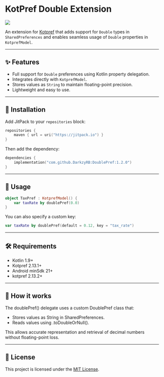 # KotPref Double Extension

[![](https://jitpack.io/v/TU_GITHUB_USERNAME/kotpref-double-extension.svg)](https://jitpack.io/#TU_GITHUB_USERNAME/kotpref-double-extension)

An extension for [Kotpref](https://github.com/chibatching/Kotpref) that adds support for `Double` types in `SharedPreferences` and enables seamless usage of `Double` properties in `KotprefModel`.

---

## ✨ Features

- Full support for `Double` preferences using Kotlin property delegation.
- Integrates directly with `KotprefModel`.
- Stores values as `String` to maintain floating-point precision.
- Lightweight and easy to use.

---

## 🧩 Installation

Add JitPack to your `repositories` block:

```kotlin
repositories {
    maven { url = uri("https://jitpack.io") }
}
```
Then add the dependency:

```kotlin
dependencies {
    implementation("com.github.DarkzyRB:DoublePref:1.2.0")
}
```
---

## 🚀 Usage
```kotlin
object TaxPref : KotprefModel() {
    var taxRate by doublePref(0.0)
}
```

You can also specify a custom key:
```kotlin
var taxRate by doublePref(default = 0.12, key = "tax_rate")
```

---

## 🛠 Requirements
- Kotlin 1.9+
- Kotpref 2.13.1+
- Android minSdk 21+
- kotpref 2.13.2+

---

## 📖 How it works

The doublePref() delegate uses a custom DoublePref class that:

- Stores values as String in SharedPreferences.
- Reads values using .toDoubleOrNull().

This allows accurate representation and retrieval of decimal numbers without floating-point loss.

---

## 📄 License

This project is licensed under the [MIT License](https://opensource.org/licenses/MIT).